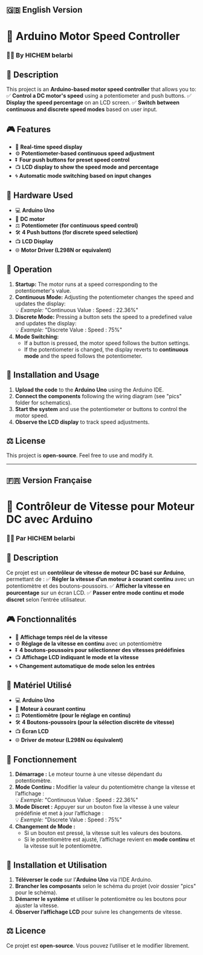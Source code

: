 ## 🇬🇧 **English Version**

# 🚀 **Arduino Motor Speed Controller**

### 👨‍💻 **By HICHEM belarbi**

## 📌 **Description**
This project is an **Arduino-based motor speed controller** that allows you to:
✅ **Control a DC motor's speed** using a potentiometer and push buttons.
✅ **Display the speed percentage** on an LCD screen.
✅ **Switch between continuous and discrete speed modes** based on user input.

## 🎮 **Features**
- 🎥 **Real-time speed display**
- ⚙️ **Potentiometer-based continuous speed adjustment**
- ⏬ **Four push buttons for preset speed control**
- 📺 **LCD display to show the speed mode and percentage**
- 🌀 **Automatic mode switching based on input changes**

## 🔧 **Hardware Used**
- 💻 **Arduino Uno**
- 🚀 **DC motor**
- ⚖️ **Potentiometer (for continuous speed control)**
- 🛠️ **4 Push buttons (for discrete speed selection)**
- 📺 **LCD Display**
- 🌐 **Motor Driver (L298N or equivalent)**

## 🚀 **Operation**
1. **Startup:** The motor runs at a speed corresponding to the potentiometer's value.
2. **Continuous Mode:** Adjusting the potentiometer changes the speed and updates the display:  
   💡 *Example:* "Continuous Value : Speed : 22.36%"
3. **Discrete Mode:** Pressing a button sets the speed to a predefined value and updates the display:  
   💡 *Example:* "Discrete Value : Speed : 75%"
4. **Mode Switching:**
   - If a button is pressed, the motor speed follows the button settings.
   - If the potentiometer is changed, the display reverts to **continuous mode** and the speed follows the potentiometer.

## 🛫 **Installation and Usage**
1. **Upload the code** to the **Arduino Uno** using the Arduino IDE.
2. **Connect the components** following the wiring diagram (see "pics" folder for schematics).
3. **Start the system** and use the potentiometer or buttons to control the motor speed.
4. **Observe the LCD display** to track speed adjustments.

## ⚖️ **License**
This project is **open-source**. Feel free to use and modify it.

---

## 🇫🇷 **Version Française**

# 🚀 **Contrôleur de Vitesse pour Moteur DC avec Arduino**

### 👨‍💻 **Par HICHEM belarbi**

## 📌 **Description**
Ce projet est un **contrôleur de vitesse de moteur DC basé sur Arduino**, permettant de :
✅ **Régler la vitesse d’un moteur à courant continu** avec un potentiomètre et des boutons-poussoirs.
✅ **Afficher la vitesse en pourcentage** sur un écran LCD.
✅ **Passer entre mode continu et mode discret** selon l’entrée utilisateur.

## 🎮 **Fonctionnalités**
- 🎥 **Affichage temps réel de la vitesse**
- ⚙️ **Réglage de la vitesse en continu** avec un potentiomètre
- ⏬ **4 boutons-poussoirs pour sélectionner des vitesses prédéfinies**
- 📺 **Affichage LCD indiquant le mode et la vitesse**
- 🌀 **Changement automatique de mode selon les entrées**

## 🔧 **Matériel Utilisé**
- 💻 **Arduino Uno**
- 🚀 **Moteur à courant continu**
- ⚖️ **Potentiomètre (pour le réglage en continu)**
- 🛠️ **4 Boutons-poussoirs (pour la sélection discrète de vitesse)**
- 📺 **Écran LCD**
- 🌐 **Driver de moteur (L298N ou équivalent)**

## 🚀 **Fonctionnement**
1. **Démarrage :** Le moteur tourne à une vitesse dépendant du potentiomètre.
2. **Mode Continu :** Modifier la valeur du potentiomètre change la vitesse et l’affichage :  
   💡 *Exemple:* "Continuous Value : Speed : 22.36%"
3. **Mode Discret :** Appuyer sur un bouton fixe la vitesse à une valeur prédéfinie et met à jour l’affichage :  
   💡 *Exemple:* "Discrete Value : Speed : 75%"
4. **Changement de Mode :**
   - Si un bouton est pressé, la vitesse suit les valeurs des boutons.
   - Si le potentiomètre est ajusté, l’affichage revient en **mode continu** et la vitesse suit le potentiomètre.

## 🛫 **Installation et Utilisation**
1. **Téléverser le code** sur l’**Arduino Uno** via l’IDE Arduino.
2. **Brancher les composants** selon le schéma du projet (voir dossier "pics" pour le schéma).
3. **Démarrer le système** et utiliser le potentiomètre ou les boutons pour ajuster la vitesse.
4. **Observer l’affichage LCD** pour suivre les changements de vitesse.

## ⚖️ **Licence**
Ce projet est **open-source**. Vous pouvez l’utiliser et le modifier librement.


